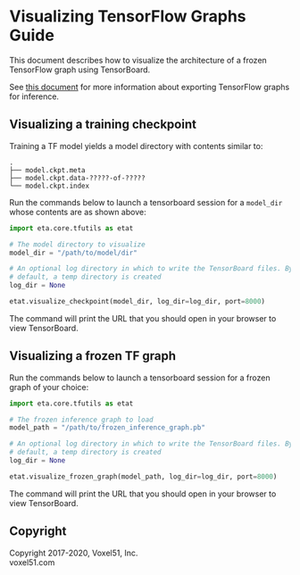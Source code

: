 # Visualizing TensorFlow Graphs Guide

This document describes how to visualize the architecture of a frozen
TensorFlow graph using TensorBoard.

See [this document](export_tf_graphs_guide.md) for more information about
exporting TensorFlow graphs for inference.


## Visualizing a training checkpoint

Training a TF model yields a model directory with contents similar to:

```
.
├── model.ckpt.meta
├── model.ckpt.data-?????-of-?????
└── model.ckpt.index
```

Run the commands below to launch a tensorboard session for a `model_dir` whose
contents are as shown above:

```py
import eta.core.tfutils as etat

# The model directory to visualize
model_dir = "/path/to/model/dir"

# An optional log directory in which to write the TensorBoard files. By
# default, a temp directory is created
log_dir = None

etat.visualize_checkpoint(model_dir, log_dir=log_dir, port=8000)
```

The command will print the URL that you should open in your browser to view
TensorBoard.


## Visualizing a frozen TF graph

Run the commands below to launch a tensorboard session for a frozen graph of
your choice:

```py
import eta.core.tfutils as etat

# The frozen inference graph to load
model_path = "/path/to/frozen_inference_graph.pb"

# An optional log directory in which to write the TensorBoard files. By
# default, a temp directory is created
log_dir = None

etat.visualize_frozen_graph(model_path, log_dir=log_dir, port=8000)
```

The command will print the URL that you should open in your browser to view
TensorBoard.


## Copyright

Copyright 2017-2020, Voxel51, Inc.<br>
voxel51.com
